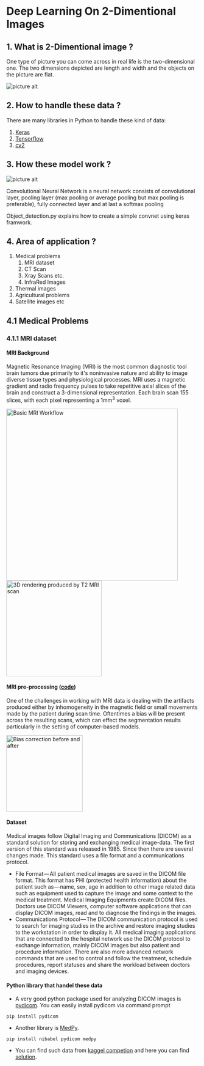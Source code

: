 # Deep Learning On 2-Dimentional Images

## 1. What is 2-Dimentional image ? 
One type of picture you can come across in real life is the two-dimensional one. The two dimensions depicted are length and width and the objects on the picture are flat.


![picture alt](https://vignette.wikia.nocookie.net/animal-jam-clans-1/images/e/e7/2d.jpg/revision/latest?cb=20160919185703 "Title is optional")



## 2. How to handle these data ?
There are many libraries in Python to handle these kind of data:
  1. [Keras](https://keras.io/)
  2. [Tensorflow](https://www.tensorflow.org/tutorials/)
  3. [cv2](https://opencv-python-tutroals.readthedocs.io/en/latest/py_tutorials/py_gui/py_image_display/py_image_display.html)
  


## 3. How these model work ?

![picture alt](https://www.researchgate.net/publication/314282902/figure/fig1/AS:469481303613440@1488944473917/Architecture-of-the-proposed-CNN-model-with-2-convolutional-layers.png "Title is optional")



Convolutional Neural Network is a neural network consists of convolutional layer, pooling layer (max pooling or average pooling but max pooling is preferable), fully connected layer and at last a softmax pooling

Object_detection.py explains how to create a simple convnet using keras framwork.



## 4. Area of application ?
1. Medical problems
    1. MRI dataset
    2. CT Scan
    3. Xray Scans etc.
    4. InfraRed Images
2. Thermal images
3. Agricultural problems 
4. Satellite images etc



## 4.1 Medical Problems
### 4.1.1 MRI dataset
#### MRI Background

Magnetic Resonance Imaging (MRI) is the most common diagnostic tool brain tumors due primarily to it's noninvasive nature and ability to image diverse tissue types and physiological processes. MRI uses a magnetic gradient and radio frequency pulses to take repetitive axial slices of the brain and construct a 3-dimensional representation. Each brain scan 155 slices, with each pixel representing a 1mm<sup>3</sup> voxel.  

<img alt="Basic MRI Workflow" src="https://github.com/naldeborgh7575/brain_segmentation/raw/master/images/MRI_workflow.png" width=450>
<img alt="3D rendering produced by T2 MRI scan" src="https://github.com/naldeborgh7575/brain_segmentation/raw/master/images/t29_143.gif" width=250>  



#### MRI pre-processing ([code](https://github.com/naldeborgh7575/brain_segmentation/blob/master/code/brain_pipeline.py))

One of the challenges in working with MRI data is dealing with the artifacts produced either by inhomogeneity in the magnetic field or small movements made by the patient during scan time. Oftentimes a bias will be present across the resulting scans, which can effect the segmentation results particularly in the setting of computer-based models.

<img alt="Bias correction before and after" src="https://github.com/naldeborgh7575/brain_segmentation/raw/master/images/n4_correction.png" width=200>  



#### Dataset

Medical images follow Digital Imaging and Communications (DICOM) as a standard solution for storing and exchanging medical image-data. The first version of this standard was released in 1985. Since then there are several changes made. This standard uses a file format and a communications protocol.

   * File Format — All patient medical images are saved in the DICOM file format. This format has PHI (protected health information) about the patient such as — name, sex, age in addition to other image related data such as equipment used to capture the image and some context to the medical treatment. Medical Imaging Equipments create DICOM files. Doctors use DICOM Viewers, computer software applications that can display DICOM images, read and to diagnose the findings in the images.
   * Communications Protocol — The DICOM communication protocol is used to search for imaging studies in the archive and restore imaging studies to the workstation in order to display it. All medical imaging applications that are connected to the hospital network use the DICOM protocol to exchange information, mainly DICOM images but also patient and procedure information. There are also more advanced network commands that are used to control and follow the treatment, schedule procedures, report statuses and share the workload between doctors and imaging devices.



#### Python library that handel these data
   * A very good python package used for analyzing DICOM images is [pydicom](https://pydicom.github.io/).
You can easily install pydicom via command prompt


   <code>pip install pydicom</code>

   * Another library is [MedPy](https://pypi.org/project/MedPy/).
   
   <code>pip install nibabel pydicom medpy</code>
   
   
   * You can find such data from [kaggel competion](https://www.kaggle.com/c/data-science-bowl-2017/data) and here you can find [solution](https://github.com/tondonia/data-science-bowl-2017). 






